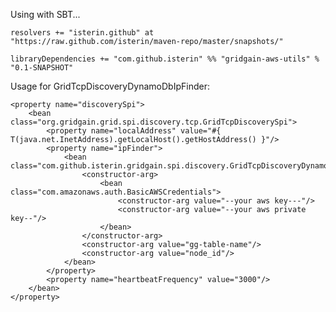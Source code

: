 Using with SBT...

    resolvers += "isterin.github" at "https://raw.github.com/isterin/maven-repo/master/snapshots/"

    libraryDependencies += "com.github.isterin" %% "gridgain-aws-utils" % "0.1-SNAPSHOT"


Usage for GridTcpDiscoveryDynamoDbIpFinder:

    <property name="discoverySpi">
        <bean class="org.gridgain.grid.spi.discovery.tcp.GridTcpDiscoverySpi">
            <property name="localAddress" value="#{ T(java.net.InetAddress).getLocalHost().getHostAddress() }"/>
            <property name="ipFinder">
                <bean class="com.github.isterin.gridgain.spi.discovery.GridTcpDiscoveryDynamoDbIpFinder">
                    <constructor-arg>
                        <bean class="com.amazonaws.auth.BasicAWSCredentials">
                            <constructor-arg value="--your aws key---"/>
                            <constructor-arg value="--your aws private key--"/>
                        </bean>
                    </constructor-arg>
                    <constructor-arg value="gg-table-name"/>
                    <constructor-arg value="node_id"/>
                </bean>
            </property>
            <property name="heartbeatFrequency" value="3000"/>
        </bean>
    </property>

